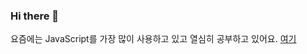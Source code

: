 ### Hi there 👋

요즘에는 JavaScript를 가장 많이 사용하고 있고 열심히 공부하고 있어요. [여기](https://kuongee.github.io/my-js/)

<!--
**kuongee/kuongee** is a ✨ _special_ ✨ repository because its `README.md` (this file) appears on your GitHub profile.

Here are some ideas to get you started:

- 🔭 I’m currently working on ...
- 🌱 I’m currently learning ...
- 👯 I’m looking to collaborate on ...
- 🤔 I’m looking for help with ...
- 💬 Ask me about ...
- 📫 How to reach me: ...
- 😄 Pronouns: ...
- ⚡ Fun fact: ...
-->
